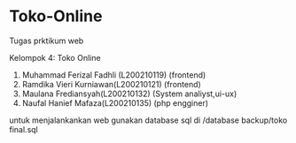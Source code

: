 # Toko-Online
Tugas prktikum web
 
Kelompok 4: Toko Online
1. Muhammad Ferizal Fadhli (L200210119) (frontend)
2. Ramdika Vieri Kurniawan(L200210121) (frontend)
3. Maulana Frediansyah(L200210132) (System analiyst,ui-ux)
4. Naufal Hanief Mafaza(L200210135) (php engginer)

untuk menjalankankan web gunakan database sql di /database backup/toko final.sql


